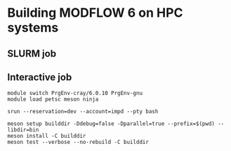 # Building MODFLOW 6 on HPC systems

## SLURM job

## Interactive job

```
module switch PrgEnv-cray/6.0.10 PrgEnv-gnu
module load petsc meson ninja

srun --reservation=dev --account=impd --pty bash

meson setup builddir -Ddebug=false -Dparallel=true --prefix=$(pwd) --libdir=bin
meson install -C builddir
meson test --verbose --no-rebuild -C builddir
```